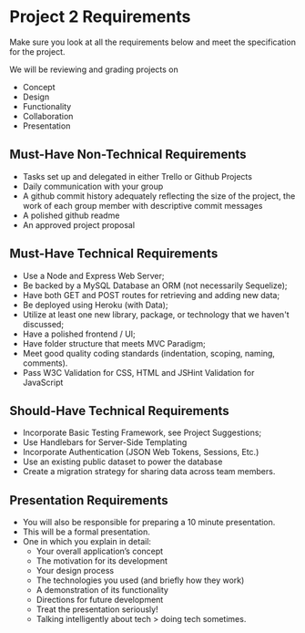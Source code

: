 # Project 2 Requirements

Make sure you look at all the requirements below and meet the specification for the project.

We will be reviewing and grading projects on

* Concept
* Design
* Functionality
* Collaboration
* Presentation

## Must-Have Non-Technical Requirements

* Tasks set up and delegated in either Trello or Github Projects
* Daily communication with your group
* A github commit history adequately reflecting the size of the project, the work of each group member with descriptive commit messages
* A polished github readme
* An approved project proposal

## Must-Have Technical Requirements

* Use a Node and Express Web Server;
* Be backed by a MySQL Database an ORM (not necessarily Sequelize);
* Have both GET and POST routes for retrieving and adding new data;
* Be deployed using Heroku (with Data);
* Utilize at least one new library, package, or technology that we haven't discussed;
* Have a polished frontend / UI;
* Have folder structure that meets MVC Paradigm;
* Meet good quality coding standards (indentation, scoping, naming, comments).
* Pass W3C Validation for CSS, HTML and JSHint Validation for JavaScript


## Should-Have Technical Requirements

* Incorporate Basic Testing Framework, see Project Suggestions;
* Use Handlebars for Server-Side Templating
* Incorporate Authentication (JSON Web Tokens, Sessions, Etc.)
* Use an existing public dataset to power the database
* Create a migration strategy for sharing data across team members.

## Presentation Requirements

* You will also be responsible for preparing a 10 minute presentation.
* This will be a formal presentation. 
* One in which you explain in detail:
  * Your overall application’s concept
  * The motivation for its development
  * Your design process
  * The technologies you used (and briefly how they work)
  * A demonstration of its functionality
  * Directions for future development
  * Treat the presentation seriously! 
  * Talking intelligently about tech > doing tech sometimes. 
